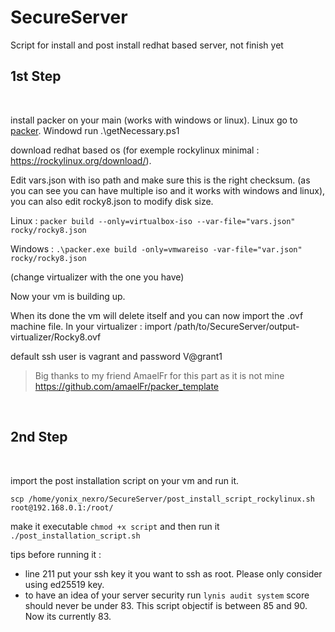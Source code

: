 # SecureServer
Script for install and post install redhat based server, not finish yet
<br>

## 1st Step

<br>

install packer on your main (works with windows or linux). Linux go to [packer](https://www.packer.io/downloads). Windowd run .\getNecessary.ps1

download redhat based os (for exemple rockylinux minimal  : https://rockylinux.org/download/).

Edit vars.json with iso path and make sure this is the right checksum. (as you can see you can have multiple iso and it works with windows and linux), you can also edit rocky8.json to modify disk size.


Linux : `packer build --only=virtualbox-iso --var-file="vars.json"  rocky/rocky8.json `

Windows : `.\packer.exe build -only=vmwareiso -var-file="var.json" rocky/rocky8.json`

(change virtualizer with the one you have)

Now your vm is building up.

When its done the vm will delete itself and you can now import the .ovf machine file. In your virtualizer : import /path/to/SecureServer/output-virtualizer/Rocky8.ovf

default ssh user is vagrant and password V@grant1

> Big thanks to my friend AmaelFr for this part as it is not mine https://github.com/amaelFr/packer_template 

<br>

## 2nd Step
<br>

import the post installation script on your vm and run it.

`scp /home/yonix_nexro/SecureServer/post_install_script_rockylinux.sh root@192.168.0.1:/root/`

make it executable `chmod +x script` and then run it `./post_installation_script.sh`

tips before running it : 
- line 211 put your ssh key it you want to ssh as root. Please only consider using ed25519 key.
- to have an idea of your server security run `lynis audit system` score should never be under 83. This script objectif is between 85 and 90. Now its currently 83.
